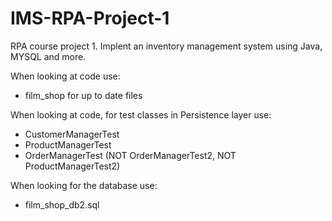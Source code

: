 # IMS-RPA-Project-1
RPA course project 1. Implent an inventory management system using Java, MYSQL and more.

When looking at code use:
-  	film_shop for up to date files

When looking at code, for test classes in Persistence layer use:
- CustomerManagerTest
- ProductManagerTest
- OrderManagerTest
(NOT OrderManagerTest2, NOT ProductManagerTest2)

When looking for the database use:
- film_shop_db2.sql
